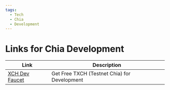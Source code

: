```yaml
---
tags:
  - Tech
  - Chia
  - Development
---
```


# Links for Chia Development

| Link                                                  | Description                                  |
| ----------------------------------------------------- | -------------------------------------------- |
| [XCH Dev Faucet](https://xchdev.com/faucet/index.php) | Get Free TXCH (Testnet Chia) for Development |

